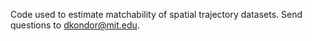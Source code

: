 Code used to estimate matchability of spatial trajectory datasets. Send questions to dkondor@mit.edu.

